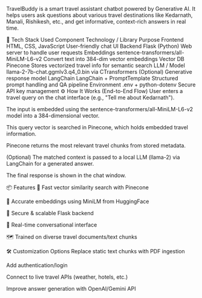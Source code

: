 TravelBuddy is a smart travel assistant chatbot powered by Generative AI. It helps users ask questions about various travel destinations like Kedarnath, Manali, Rishikesh, etc., and get informative, context-rich answers in real time.


🔧 Tech Stack Used
Component	Technology / Library	Purpose
Frontend	HTML, CSS, JavaScript	User-friendly chat UI
Backend	Flask (Python)	Web server to handle user requests
Embeddings	sentence-transformers/all-MiniLM-L6-v2	Convert text into 384-dim vector embeddings
Vector DB	Pinecone	Stores vectorized travel info for semantic search
LLM / Model	llama-2-7b-chat.ggmlv3.q4_0.bin via CTransformers	(Optional) Generative response model
LangChain	LangChain + PromptTemplate	Structured prompt handling and QA pipeline
Environment	.env + python-dotenv	Secure API key management
⚙️ How It Works (End-to-End Flow)
User enters a travel query on the chat interface (e.g., "Tell me about Kedarnath").

The input is embedded using the sentence-transformers/all-MiniLM-L6-v2 model into a 384-dimensional vector.

This query vector is searched in Pinecone, which holds embedded travel information.

Pinecone returns the most relevant travel chunks from stored metadata.

(Optional) The matched context is passed to a local LLM (llama-2) via LangChain for a generated answer.

The final response is shown in the chat window.

📦 Features
🚀 Fast vector similarity search with Pinecone

🧠 Accurate embeddings using MiniLM from HuggingFace

🔐 Secure & scalable Flask backend

💬 Real-time conversational interface

🗺️ Trained on diverse travel documents/text chunks

🛠️ Customization Options
Replace static text chunks with PDF ingestion

Add authentication/login

Connect to live travel APIs (weather, hotels, etc.)

Improve answer generation with OpenAI/Gemini API

